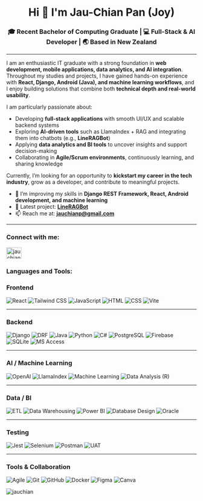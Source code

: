 <h1 align="center">Hi 👋 I'm Jau-Chian Pan (Joy)</h1>
<h3 align="center">
🎓 Recent Bachelor of Computing Graduate | 💻 Full-Stack & AI Developer | 🌏 Based in New Zealand
</h3>

---

I am an enthusiastic IT graduate with a strong foundation in **web development, mobile applications, data analytics, and AI integration**.  
Throughout my studies and projects, I have gained hands-on experience with **React, Django, Android (Java), and machine learning workflows**, and I enjoy building solutions that combine both **technical depth and real-world usability**.  

I am particularly passionate about:
- Developing **full-stack applications** with smooth UI/UX and scalable backend systems  
- Exploring **AI-driven tools** such as LlamaIndex + RAG and integrating them into chatbots (e.g., **LineRAGBot**)  
- Applying **data analytics and BI tools** to uncover insights and support decision-making  
- Collaborating in **Agile/Scrum environments**, continuously learning, and sharing knowledge  

Currently, I’m looking for an opportunity to **kickstart my career in the tech industry**, grow as a developer, and contribute to meaningful projects.  

- 🌱 I’m improving my skills in **Django REST Framework, React, Android development, and machine learning**  
- 🔭 Latest project: [**LineRAGBot**](https://github.com/JauChian/LineRAG-Bot)  
- 📫 Reach me at: **jauchianp@gmail.com**  

---


<h3 align="left">Connect with me:</h3>
<p align="left">
<a href="https://www.linkedin.com/in/jau-chian-pan-604365299/" target="_blank"><img align="center" src="https://raw.githubusercontent.com/rahuldkjain/github-profile-readme-generator/master/src/images/icons/Social/linked-in-alt.svg" alt="jauchianp" height="30" width="40" /></a>
</p>

<h3 align="left">Languages and Tools:</h3>

### Frontend
![React](https://img.shields.io/badge/React-61DAFB?style=flat&logo=react&logoColor=black)
![Tailwind CSS](https://img.shields.io/badge/Tailwind_CSS-38B2AC?style=flat&logo=tailwind-css&logoColor=white)
![JavaScript](https://img.shields.io/badge/JavaScript-F7DF1E?style=flat&logo=javascript&logoColor=black)
![HTML](https://img.shields.io/badge/HTML5-E34F26?style=flat&logo=html5&logoColor=white)
![CSS](https://img.shields.io/badge/CSS3-1572B6?style=flat&logo=css3&logoColor=white)
![Vite](https://img.shields.io/badge/Vite-646CFF?style=flat&logo=vite&logoColor=white)

---

### Backend
![Django](https://img.shields.io/badge/Django-092E20?style=flat&logo=django&logoColor=white)
![DRF](https://img.shields.io/badge/Django%20REST-FF1709?style=flat&logo=django&logoColor=white)
![Java](https://img.shields.io/badge/Java-007396?style=flat&logo=java&logoColor=white)
![Python](https://img.shields.io/badge/Python-3776AB?style=flat&logo=python&logoColor=white)
![C#](https://img.shields.io/badge/C%23-239120?style=flat&logo=c-sharp&logoColor=white)
![PostgreSQL](https://img.shields.io/badge/PostgreSQL-336791?style=flat&logo=postgresql&logoColor=white)
![Firebase](https://img.shields.io/badge/Firebase-FFCA28?style=flat&logo=firebase&logoColor=black)
![SQLite](https://img.shields.io/badge/SQLite-003B57?style=flat&logo=sqlite&logoColor=white)
![MS Access](https://img.shields.io/badge/MS_Access-A4373A?style=flat&logo=microsoft-access&logoColor=white)

---

### AI / Machine Learning
![OpenAI](https://img.shields.io/badge/OpenAI-412991?style=flat&logo=openai&logoColor=white)
![LlamaIndex](https://img.shields.io/badge/LlamaIndex-FF6F61?style=flat&logo=llama&logoColor=white)
![Machine Learning](https://img.shields.io/badge/Machine%20Learning-3776AB?style=flat&logo=scikit-learn&logoColor=white)
![Data Analysis (R)](https://img.shields.io/badge/Data%20Analysis-R-276DC3?style=flat&logo=r&logoColor=white)

---

### Data / BI
![ETL](https://img.shields.io/badge/ETL_Pipelines-4B8BBE?style=flat&logo=databricks&logoColor=white)
![Data Warehousing](https://img.shields.io/badge/Data%20Warehousing-006272?style=flat&logo=amazon-dynamodb&logoColor=white)
![Power BI](https://img.shields.io/badge/Power_BI-F2C811?style=flat&logo=power-bi&logoColor=black)
![Database Design](https://img.shields.io/badge/Database_Design-4479A1?style=flat&logo=mysql&logoColor=white)
![Oracle](https://img.shields.io/badge/Oracle-F80000?style=flat&logo=oracle&logoColor=white)

---

### Testing
![Jest](https://img.shields.io/badge/Jest-C21325?style=flat&logo=jest&logoColor=white)
![Selenium](https://img.shields.io/badge/Selenium-43B02A?style=flat&logo=selenium&logoColor=white)
![Postman](https://img.shields.io/badge/Postman-FF6C37?style=flat&logo=postman&logoColor=white)
![UAT](https://img.shields.io/badge/User%20Acceptance%20Testing-4285F4?style=flat&logo=google&logoColor=white)

---

### Tools & Collaboration
![Agile](https://img.shields.io/badge/Agile%20%2F%20Scrum-2496ED?style=flat&logo=jira&logoColor=white)
![Git](https://img.shields.io/badge/Git-F05032?style=flat&logo=git&logoColor=white)
![GitHub](https://img.shields.io/badge/GitHub-181717?style=flat&logo=github&logoColor=white)
![Docker](https://img.shields.io/badge/Docker-2496ED?style=flat&logo=docker&logoColor=white)
![Figma](https://img.shields.io/badge/Figma-F24E1E?style=flat&logo=figma&logoColor=white)
![Canva](https://img.shields.io/badge/Canva-00C4CC?style=flat&logo=canva&logoColor=white)


<p><img align="center" src="https://github-readme-streak-stats.herokuapp.com/?user=jauchian&" alt="jauchian" /></p>
